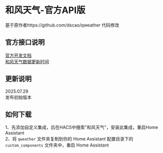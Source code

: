 # 和风天气-官方API版
基于原作者https://github.com/dscao/qweather 代码修改  

## 官方接口说明
[官方开发文档](https://dev.qweather.com/docs/)   
[和风天气数据更新时间](https://dev.qweather.com/docs/resource/glossary/#update-time)  

## 更新说明
2025.07.29  
发布初始版本

## 如何下载
1、先添加自定义集成，后在HACS中搜索"和风天气"，安装此集成，重启Home Assistant  
2、将 `qweather` 文件夹复制到你的 Home Assistant 配置目录下的 `custom_components` 文件夹中，重启 Home Assistant
